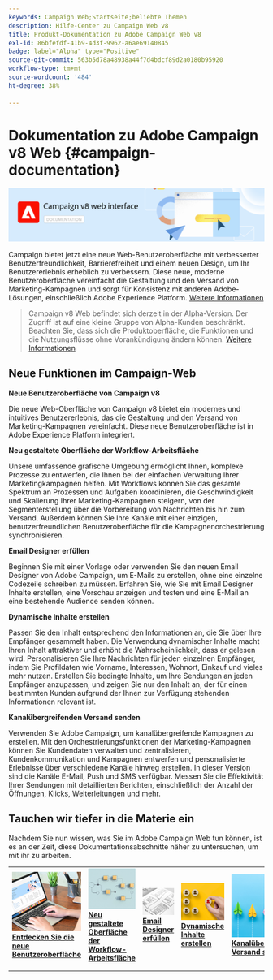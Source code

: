 ```yaml
---
keywords: Campaign Web;Startseite;beliebte Themen
description: Hilfe-Center zu Campaign Web v8
title: Produkt-Dokumentation zu Adobe Campaign Web v8
exl-id: 86bfefdf-41b9-4d3f-9962-a6ae69140845
badge: label="Alpha" type="Positive"
source-git-commit: 563b5d78a48938a44f7d4bdcf89d2a0180b95920
workflow-type: tm+mt
source-wordcount: '484'
ht-degree: 38%

---
```


# Dokumentation zu Adobe Campaign v8 Web {#campaign-documentation}

![](assets/do-not-localize/banner-documentationv8.png)

Campaign bietet jetzt eine neue Web-Benutzeroberfläche mit verbesserter Benutzerfreundlichkeit, Barrierefreiheit und einem neuen Design, um Ihr Benutzererlebnis erheblich zu verbessern. Diese neue, moderne Benutzeroberfläche vereinfacht die Gestaltung und den Versand von Marketing-Kampagnen und sorgt für Konsistenz mit anderen Adobe-Lösungen, einschließlich Adobe Experience Platform. [Weitere Informationen](get-started/get-started.md)

>Campaign v8 Web befindet sich derzeit in der Alpha-Version. Der Zugriff ist auf eine kleine Gruppe von Alpha-Kunden beschränkt. Beachten Sie, dass sich die Produktoberfläche, die Funktionen und die Nutzungsflüsse ohne Vorankündigung ändern können. [Weitere Informationen](rn/release-notes.md)

## Neue Funktionen im Campaign-Web

**Neue Benutzeroberfläche von Campaign v8**

Die neue Web-Oberfläche von Campaign v8 bietet ein modernes und intuitives Benutzererlebnis, das die Gestaltung und den Versand von Marketing-Kampagnen vereinfacht. Diese neue Benutzeroberfläche ist in Adobe Experience Platform integriert.

**Neu gestaltete Oberfläche der Workflow-Arbeitsfläche**

Unsere umfassende grafische Umgebung ermöglicht Ihnen, komplexe Prozesse zu entwerfen, die Ihnen bei der einfachen Verwaltung Ihrer Marketingkampagnen helfen. Mit Workflows können Sie das gesamte Spektrum an Prozessen und Aufgaben koordinieren, die Geschwindigkeit und Skalierung Ihrer Marketing-Kampagnen steigern, von der Segmenterstellung über die Vorbereitung von Nachrichten bis hin zum Versand. Außerdem können Sie Ihre Kanäle mit einer einzigen, benutzerfreundlichen Benutzeroberfläche für die Kampagnenorchestrierung synchronisieren.

**Email Designer erfüllen**

Beginnen Sie mit einer Vorlage oder verwenden Sie den neuen Email Designer von Adobe Campaign, um E-Mails zu erstellen, ohne eine einzelne Codezeile schreiben zu müssen. Erfahren Sie, wie Sie mit Email Designer Inhalte erstellen, eine Vorschau anzeigen und testen und eine E-Mail an eine bestehende Audience senden können.

**Dynamische Inhalte erstellen**

Passen Sie den Inhalt entsprechend den Informationen an, die Sie über Ihre Empfänger gesammelt haben. Die Verwendung dynamischer Inhalte macht Ihren Inhalt attraktiver und erhöht die Wahrscheinlichkeit, dass er gelesen wird. Personalisieren Sie Ihre Nachrichten für jeden einzelnen Empfänger, indem Sie Profildaten wie Vorname, Interessen, Wohnort, Einkauf und vieles mehr nutzen. Erstellen Sie bedingte Inhalte, um Ihre Sendungen an jeden Empfänger anzupassen, und zeigen Sie nur den Inhalt an, der für einen bestimmten Kunden aufgrund der Ihnen zur Verfügung stehenden Informationen relevant ist.

**Kanalübergreifenden Versand senden**

Verwenden Sie Adobe Campaign, um kanalübergreifende Kampagnen zu erstellen. Mit den Orchestrierungsfunktionen der Marketing-Kampagnen können Sie Kundendaten verwalten und zentralisieren, Kundenkommunikation und Kampagnen entwerfen und personalisierte Erlebnisse über verschiedene Kanäle hinweg erstellen. In dieser Version sind die Kanäle E-Mail, Push und SMS verfügbar. Messen Sie die Effektivität Ihrer Sendungen mit detaillierten Berichten, einschließlich der Anzahl der Öffnungen, Klicks, Weiterleitungen und mehr.

## Tauchen wir tiefer in die Materie ein

Nachdem Sie nun wissen, was Sie im Adobe Campaign Web tun können, ist es an der Zeit, diese Dokumentationsabschnitte näher zu untersuchen, um mit ihr zu arbeiten.

<table style="table-layout:fixed"><tr style="border: 0;">
<td>
<a href="get-started/user-interface.md">
<img alt="neue Benutzeroberfläche" src="assets/do-not-localize/menu-ui.jpeg">
</a>
<div><a href="get-started/user-interface.md"><strong>Entdecken Sie die neue Benutzeroberfläche</strong>
</div>
<p>
</td>
<td>
<a href="preview-test/proofs.md">
<img alt="Validierung" src="assets/do-not-localize/menu-workflows.jpeg">
</a>
<div>
<a href="preview-test/proofs.md"><strong>Neu gestaltete Oberfläche der Workflow-Arbeitsfläche</strong></a>
</div>
<p>
</td>
<td>
<a href="content/create-email-content.md">
<img alt="Gelegentlich" src="assets/do-not-localize/menu-design.jpg">
</a>
<div>
<a href="content/create-email-content.md"><strong>Email Designer erfüllen</strong></a>
</div>
<p></td>
<td>
<a href="audience/about-audiences.md">
<img alt="Audiences" src="assets/do-not-localize/menu-dynamic.jpg">
</a>
<div>
<a href="audience/about-audiences.md"><strong>Dynamische Inhalte erstellen</strong></a>
</div>
<p>
</td>
<td>
<a href="preview-test/proofs.md">
<img alt="Validierung" src="assets/do-not-localize/menu-campaign.jpeg">
</a>
<div>
<a href="preview-test/proofs.md"><strong>Kanalübergreifenden Versand senden</strong></a>
</div>
<p>
</td>
</tr></table>

<!--
<table style="table-layout:fixed">
<tr style="border: 0;"><td width="30%"><a href="get-started/user-interface.md">
<img alt="new UI" src="assets/do-not-localize/menu-ui.jpeg" width="150px">
</a></td><td>Discover Campaign Web new user interface, latest improvements, key capabilities. Learn how to use them to build cross-channel campaigns for your audiences. With its user-friendly features, Campaign helps you streamline personalized cross-channel campaign creation process, drive results, and gain a competitive edge.</td></tr>
<tr style="border: 0;"><td width="30%"><a href="get-started/user-interface.md">
<img alt="new UI" src="assets/do-not-localize/menu-workflows.jpeg" width="150px">
</a></td><td>Our comprehensive graphical canvas makes it easy for you to design processes such as segmentation, campaign execution, and more. With this advanced tool at your fingertips, you can streamline your workflow and elevate your campaigns.</td></tr>
<tr style="border: 0;"><td width="30%"><a href="get-started/user-interface.md">
<img alt="new UI" src="assets/do-not-localize/menu-design.jpg" width="150px">
</a></td><td>Start from a template, or use Adobe Campaign's new Email Designer to create emails without having to write a single line of code. Learn how to use the Email Designer to create your content, preview and test it, and send an email to an existing audience in an end-to-end use case.</td></tr>
<tr style="border: 0;"><td width="30%"><a href="get-started/user-interface.md">
<img alt="new UI" src="assets/do-not-localize/menu-dynamic.jpg" width="150px">
</a></td><td>Create conditional content to define dynamic personalization based on the recipient's profile, automatically replacing text blocks and images when certain conditions are met. This feature can take your campaigns to new heights and deliver highly targeted, personalized experiences to your audience</td></tr>
<tr style="border: 0;"><td width="30%"><a href="get-started/user-interface.md">
<img alt="new UI" src="assets/do-not-localize/menu-campaign.jpeg" width="150px">
</a></td><td>Adobe Campaign capabilities help you manage centralized customer data, design customer communications and campaigns, and create personalized experiences across different channels: Email, Push and SMS.</td></tr>
</table>
-->









